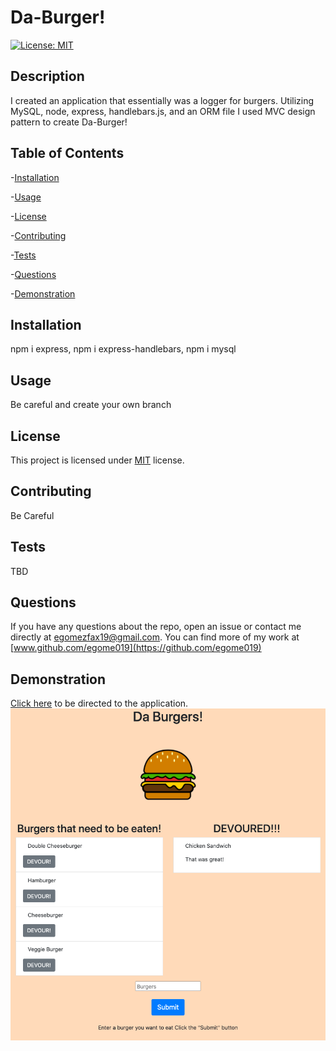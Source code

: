 # Da-Burger!

  [![License: MIT](https://img.shields.io/badge/License-MIT-orange.svg)](https://opensource.org/licenses/MIT)

  ## Description

  I created an application that essentially was a logger for burgers. Utilizing MySQL, node, express, handlebars.js, and an ORM file I used MVC design pattern to create Da-Burger!

  ## Table of Contents

  -[Installation](#installation)

  -[Usage](#Usage)

  -[License](#license)

  -[Contributing](#contributing)

  -[Tests](#tests)

  -[Questions](#questions)
  
  -[Demonstration](#demonstration)

  ## Installation

  npm i express, npm i express-handlebars, npm i mysql

  ## Usage

  Be careful and create your own branch

  ## License

  This project is licensed under [MIT](https://opensource.org/licenses/MIT) license.

  ## Contributing

  Be Careful

  ## Tests

  TBD

  ## Questions

  If you have any questions about the repo, open an issue or contact me directly at egomezfax19@gmail.com. You can find more of my work at [www.github.com/egome019](https://github.com/egome019)

## Demonstration
  [Click here](https://pacific-sands-57312.herokuapp.com/) to be directed to the application.
  ![](public/assets/img/daBurgerHome.png)

  
